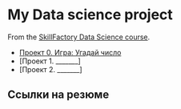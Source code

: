 # My Data science project

From the [SkillFactory Data Science course](https://skillfactory.ru/data-scientist).

* [Проект 0. Игра: Угадай число](https://github.com/Lastochka-kwi/sf_data_sciences/tree/main/project_0)
* [Проект 1. _______]
* [Проект 2. _______]

## Ссылки на резюме